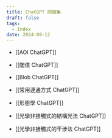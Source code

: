 ```yaml
---
title: ChatGPT 問題集
draft: false
tags:
  - Index
date: 2024-09-12
---
```


- [[AOI ChatGPT]]

- [[閾值 ChatGPT]]

- [[Blob ChatGPT]]

- [[常用連通方式 ChatGPT]]

- [[形態學 ChatGPT]]

- [[光學非接觸式的結構光法 ChatGPT]]

- [[光學非接觸式的干涉法 ChatGPT]]